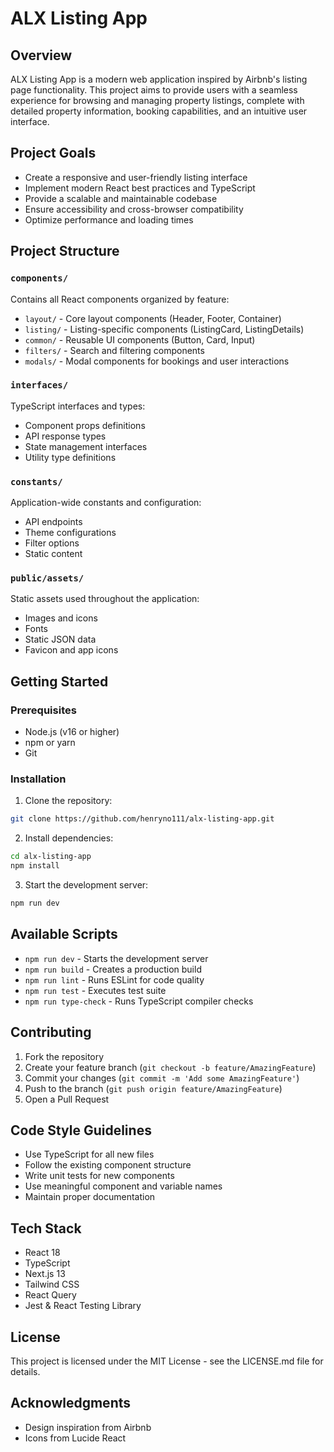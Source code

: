 # ALX Listing App

## Overview
ALX Listing App is a modern web application inspired by Airbnb's listing page functionality. This project aims to provide users with a seamless experience for browsing and managing property listings, complete with detailed property information, booking capabilities, and an intuitive user interface.

## Project Goals
- Create a responsive and user-friendly listing interface
- Implement modern React best practices and TypeScript
- Provide a scalable and maintainable codebase
- Ensure accessibility and cross-browser compatibility
- Optimize performance and loading times

## Project Structure

### `components/`
Contains all React components organized by feature:
- `layout/` - Core layout components (Header, Footer, Container)
- `listing/` - Listing-specific components (ListingCard, ListingDetails)
- `common/` - Reusable UI components (Button, Card, Input)
- `filters/` - Search and filtering components
- `modals/` - Modal components for bookings and user interactions

### `interfaces/`
TypeScript interfaces and types:
- Component props definitions
- API response types
- State management interfaces
- Utility type definitions

### `constants/`
Application-wide constants and configuration:
- API endpoints
- Theme configurations
- Filter options
- Static content

### `public/assets/`
Static assets used throughout the application:
- Images and icons
- Fonts
- Static JSON data
- Favicon and app icons

## Getting Started

### Prerequisites
- Node.js (v16 or higher)
- npm or yarn
- Git

### Installation
1. Clone the repository:
```bash
git clone https://github.com/henryno111/alx-listing-app.git
```

2. Install dependencies:
```bash
cd alx-listing-app
npm install
```

3. Start the development server:
```bash
npm run dev
```

## Available Scripts

- `npm run dev` - Starts the development server
- `npm run build` - Creates a production build
- `npm run lint` - Runs ESLint for code quality
- `npm run test` - Executes test suite
- `npm run type-check` - Runs TypeScript compiler checks

## Contributing
1. Fork the repository
2. Create your feature branch (`git checkout -b feature/AmazingFeature`)
3. Commit your changes (`git commit -m 'Add some AmazingFeature'`)
4. Push to the branch (`git push origin feature/AmazingFeature`)
5. Open a Pull Request

## Code Style Guidelines
- Use TypeScript for all new files
- Follow the existing component structure
- Write unit tests for new components
- Use meaningful component and variable names
- Maintain proper documentation

## Tech Stack
- React 18
- TypeScript
- Next.js 13
- Tailwind CSS
- React Query
- Jest & React Testing Library

## License
This project is licensed under the MIT License - see the LICENSE.md file for details.

## Acknowledgments
- Design inspiration from Airbnb
- Icons from Lucide React
